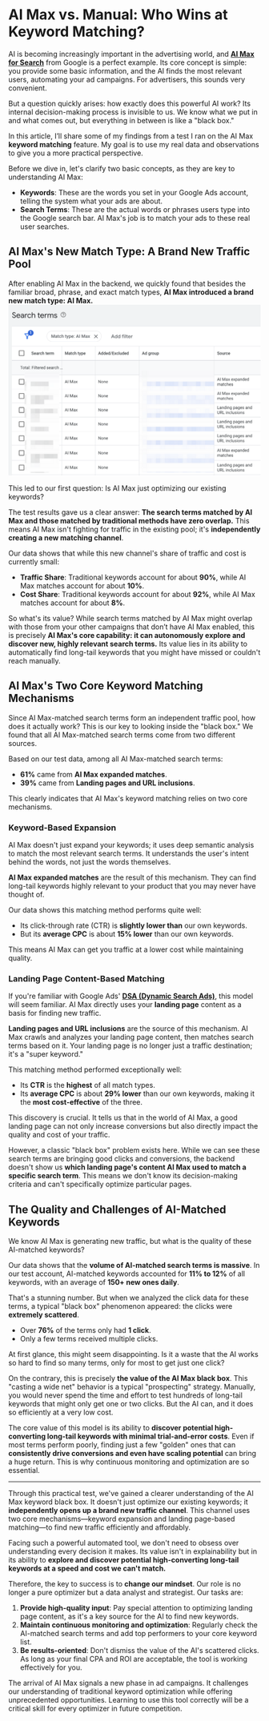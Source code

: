 # AI Max vs. Manual: Who Wins at Keyword Matching?


AI is becoming increasingly important in the advertising world, and **[AI Max for Search](https://blog.google/products/ads-commerce/google-ai-max-for-search-campaigns/)** from Google is a perfect example. Its core concept is simple: you provide some basic information, and the AI finds the most relevant users, automating your ad campaigns. For advertisers, this sounds very convenient.

But a question quickly arises: how exactly does this powerful AI work? Its internal decision-making process is invisible to us. We know what we put in and what comes out, but everything in between is like a "black box."

In this article, I’ll share some of my findings from a test I ran on the AI Max **keyword matching** feature. My goal is to use my real data and observations to give you a more practical perspective.

Before we dive in, let's clarify two basic concepts, as they are key to understanding AI Max:

* **Keywords**: These are the words you set in your Google Ads account, telling the system what your ads are about.
* **Search Terms**: These are the actual words or phrases users type into the Google search bar. AI Max's job is to match your ads to these real user searches.

## AI Max's New Match Type: A Brand New Traffic Pool

After enabling AI Max in the backend, we quickly found that besides the familiar broad, phrase, and exact match types, **AI Max introduced a brand new match type: AI Max.**
![ai-max-match-type](ai-max-match-type.png)

This led to our first question: Is AI Max just optimizing our existing keywords?

The test results gave us a clear answer: **The search terms matched by AI Max and those matched by traditional methods have zero overlap.** This means AI Max isn't fighting for traffic in the existing pool; it's **independently creating a new matching channel**.

Our data shows that while this new channel's share of traffic and cost is currently small:

* **Traffic Share**: Traditional keywords account for about **90%**, while AI Max matches account for about **10%**.
* **Cost Share**: Traditional keywords account for about **92%**, while AI Max matches account for about **8%**.

So what's its value? While search terms matched by AI Max might overlap with those from your other campaigns that don’t have AI Max enabled, this is precisely **AI Max's core capability: it can autonomously explore and discover new, highly relevant search terms.** Its value lies in its ability to automatically find long-tail keywords that you might have missed or couldn't reach manually.

## AI Max's Two Core Keyword Matching Mechanisms

Since AI Max-matched search terms form an independent traffic pool, how does it actually work? This is our key to looking inside the "black box." We found that all AI Max-matched search terms come from two different sources.

Based on our test data, among all AI Max-matched search terms:

* **61%** came from **AI Max expanded matches**.
* **39%** came from **Landing pages and URL inclusions**.

This clearly indicates that AI Max's keyword matching relies on two core mechanisms.

### Keyword-Based Expansion

AI Max doesn't just expand your keywords; it uses deep semantic analysis to match the most relevant search terms. It understands the user's intent behind the words, not just the words themselves.

**AI Max expanded matches** are the result of this mechanism. They can find long-tail keywords highly relevant to your product that you may never have thought of.

Our data shows this matching method performs quite well:

* Its click-through rate (CTR) is **slightly lower than** our own keywords.
* But its **average CPC** is about **15% lower** than our own keywords.

This means AI Max can get you traffic at a lower cost while maintaining quality.

### Landing Page Content-Based Matching

If you're familiar with Google Ads' **[DSA (Dynamic Search Ads)](https://support.google.com/google-ads/answer/2471185?hl=zh)**, this model will seem familiar. AI Max directly uses your **landing page** content as a basis for finding new traffic.

**Landing pages and URL inclusions** are the source of this mechanism. AI Max crawls and analyzes your landing page content, then matches search terms based on it. Your landing page is no longer just a traffic destination; it's a "super keyword."

This matching method performed exceptionally well:

* Its **CTR** is the **highest** of all match types.
* Its **average CPC** is about **29% lower** than our own keywords, making it the **most cost-effective** of the three.

This discovery is crucial. It tells us that in the world of AI Max, a good landing page can not only increase conversions but also directly impact the quality and cost of your traffic.

However, a classic "black box" problem exists here. While we can see these search terms are bringing good clicks and conversions, the backend doesn't show us **which landing page's content AI Max used to match a specific search term**. This means we don't know its decision-making criteria and can't specifically optimize particular pages.

## The Quality and Challenges of AI-Matched Keywords

We know AI Max is generating new traffic, but what is the quality of these AI-matched keywords?

Our data shows that the **volume of AI-matched search terms is massive**. In our test account, AI-matched keywords accounted for **11% to 12%** of all keywords, with an average of **150+ new ones daily**.

That's a stunning number. But when we analyzed the click data for these terms, a typical "black box" phenomenon appeared: the clicks were **extremely scattered**.

* Over **76%** of the terms only had **1 click**.
* Only a few terms received multiple clicks.

At first glance, this might seem disappointing. Is it a waste that the AI works so hard to find so many terms, only for most to get just one click?

On the contrary, this is precisely **the value of the AI Max black box**. This "casting a wide net" behavior is a typical "prospecting" strategy. Manually, you would never spend the time and effort to test hundreds of long-tail keywords that might only get one or two clicks. But the AI can, and it does so efficiently at a very low cost.

The core value of this model is its ability to **discover potential high-converting long-tail keywords with minimal trial-and-error costs**. Even if most terms perform poorly, finding just a few "golden" ones that can **consistently drive conversions and even have scaling potential** can bring a huge return. This is why continuous monitoring and optimization are so essential.

---

Through this practical test, we've gained a clearer understanding of the AI Max keyword black box. It doesn't just optimize our existing keywords; it **independently opens up a brand new traffic channel**. This channel uses two core mechanisms—keyword expansion and landing page-based matching—to find new traffic efficiently and affordably.

Facing such a powerful automated tool, we don't need to obsess over understanding every decision it makes. Its value isn't in explainability but in its ability to **explore and discover potential high-converting long-tail keywords at a speed and cost we can't match.**

Therefore, the key to success is to **change our mindset**. Our role is no longer a pure optimizer but a data analyst and strategist. Our tasks are:

1.  **Provide high-quality input**: Pay special attention to optimizing landing page content, as it's a key source for the AI to find new keywords.
2.  **Maintain continuous monitoring and optimization**: Regularly check the AI-matched search terms and add top performers to your core keyword list.
3.  **Be results-oriented**: Don't dismiss the value of the AI's scattered clicks. As long as your final CPA and ROI are acceptable, the tool is working effectively for you.

The arrival of AI Max signals a new phase in ad campaigns. It challenges our understanding of traditional keyword optimization while offering unprecedented opportunities. Learning to use this tool correctly will be a critical skill for every optimizer in future competition.
